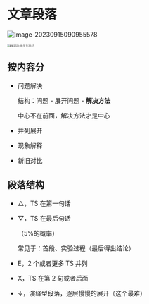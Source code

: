 # 文章段落

![image-20230915090955578](https://cdn.jsdelivr.net/gh/davidliuk/images@master/blog/image-20230915090955578.png)

<img src="https://cdn.jsdelivr.net/gh/davidliuk/images@master/blog/%E6%88%AA%E5%B1%8F2023-06-10%2010.33.07.png" alt="截屏2023-06-10 10.33.07" style="zoom:33%;" />

## 按内容分

- 问题解决

  结构：问题 - 展开问题 - **解决方法**

  中心不在前面，解决方法才是中心

- 并列展开

- 现象解释

- 新旧对比

## 段落结构

- △，TS 在第一句话
- ▽，TS 在最后句话

  （5%的概率）

  常见于：首段、实验过程（最后得出结论）

- E，2 个或者更多 TS 并列
- X，TS 在第 2 句或者后面
- $\downarrow$，演绎型段落，逐层慢慢的展开（这个最难）
